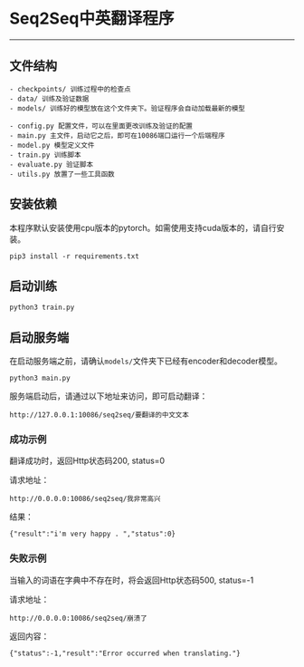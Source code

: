 # Seq2Seq中英翻译程序

---

## 文件结构

```text
- checkpoints/ 训练过程中的检查点
- data/ 训练及验证数据
- models/ 训练好的模型放在这个文件夹下。验证程序会自动加载最新的模型

- config.py 配置文件，可以在里面更改训练及验证的配置
- main.py 主文件，启动它之后，即可在10086端口运行一个后端程序
- model.py 模型定义文件
- train.py 训练脚本
- evaluate.py 验证脚本
- utils.py 放置了一些工具函数
```

## 安装依赖

本程序默认安装使用cpu版本的pytorch。如需使用支持cuda版本的，请自行安装。

```shell
pip3 install -r requirements.txt
```

## 启动训练

```shell
python3 train.py
```

## 启动服务端

在启动服务端之前，请确认`models/`文件夹下已经有encoder和decoder模型。

```shell
python3 main.py
```

服务端启动后，请通过以下地址来访问，即可启动翻译：

```text
http://127.0.0.1:10086/seq2seq/要翻译的中文文本
```

### 成功示例

翻译成功时，返回Http状态码200, status=0

请求地址：
```text
http://0.0.0.0:10086/seq2seq/我非常高兴
```

结果：
```text
{"result":"i'm very happy . ","status":0}
```

### 失败示例

当输入的词语在字典中不存在时，将会返回Http状态码500, status=-1

请求地址：
```text
http://0.0.0.0:10086/seq2seq/崩溃了
```

返回内容：
```text
{"status":-1,"result":"Error occurred when translating."}
```